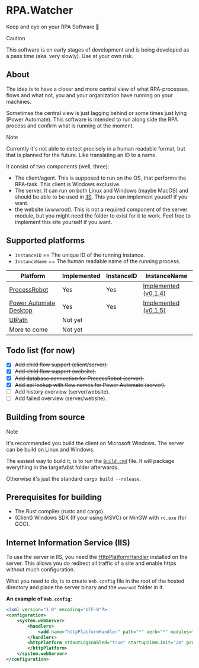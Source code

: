 # RPA.Watcher
Keep and eye on your RPA Software 🧐

> [!CAUTION]
> This software is en early stages of development and is being developed as a pass time (aka. very slowly). Use at your own risk.

## About
The idea is to have a closer and more central view of what RPA-processes, flows and what not, you and your organization have running on your machines.

Sometimes the central view is just lagging behind or some times just lying (Power Automate). This software is intended to run along side the RPA process and confirm what is running at the moment.

> [!NOTE]
> Currently it's not able to detect precisely in a human readable format, but that is planned for the future. Like translating an ID to a name.

It consist of two components (well, three):
- The client/agent. This is supposed to run on the OS, that performs the RPA-task. This client is Windows exclusive.
- The server. It can run on both Linux and Windows (maybe MacOS) and should be able to be used in [IIS](https://en.wikipedia.org/wiki/Internet_Information_Services). This you can implement youself if you want.
- the website (wwwroot). This is not a required component of the server module, but you might need the folder to exist for it to work. Feel free to implement this site yourself if you want.

## Supported platforms
- `InstanceID` == The unique ID of the running instance.
- `InstanceName` == The human readable name of the running process.

| Platform       | Implemented | InstanceID | InstanceName |
| -------------- | ----------- | ---------- | ------------ |
| [ProcessRobot](https://learn.microsoft.com/en-us/power-automate/desktop-flows/softomotive-migrator) | Yes | Yes | [Implemented (v0.1.4)](ProcessRobotDB.md) |
| [Power Automate Desktop](https://powerautomate.microsoft.com) | Yes | Yes | [Implemented (v0.1.5)](PowerAutomateAPI.md) |
| [UIPath](https://uipath.com) | Not yet |  | |
| More to come | Not yet |  |  |

## Todo list (for now)
- [x] <s>Add child flow support (client/server).</s>
- [x] <s>Add child flow support (website).</s>
- [x] <s>Add database connection for ProcessRobot (server).</s>
- [x] <s>Add api lookup with flow names for Power Automate (server).</s>
- [ ] Add history overview (server/website).
- [ ] Add failed overview (server/website).

## Building from source
> [!NOTE]
> It's recommended you build the client on Microsoft Windows. The server can be build on Linux and Windows.

The easiest way to build it, is to run the [`Build.cmd`](Build.cmd) file. It will package everything in the target\dist folder afterwards.

Otherwise it's just the standard `cargo build --release`.

## Prerequisites for building
- The Rust compiler (rustc and cargo).
- (Client) Windows SDK (If your using MSVC) or MinGW with `rc.exe` (for GCC).

## Internet Information Service (IIS)
To use the server in IIS, you need the [HttpPlatformHandler](https://www.iis.net/downloads/microsoft/httpplatformhandler) installed on the server. This allows you do redirect all traffic of a site and enable https without much configuration.

What you need to do, is to create `Web.config` file in the root of the hosted directory and place the server binary and the `wwwroot` folder in it.

**An example of `Web.config`:**
```xml
<?xml version="1.0" encoding="UTF-8"?>
<configuration>
    <system.webServer>
        <handlers>
            <add name="httpPlatformHandler" path="*" verb="*" modules="httpPlatformHandler" resourceType="Unspecified" requireAccess="Script" />
        </handlers>
        <httpPlatform stdoutLogEnabled="true" startupTimeLimit="20" processPath="<PATH_TO_FOLDER>\rpa-watcher-srv.exe">
        </httpPlatform>
    </system.webServer>
</configuration>
```
